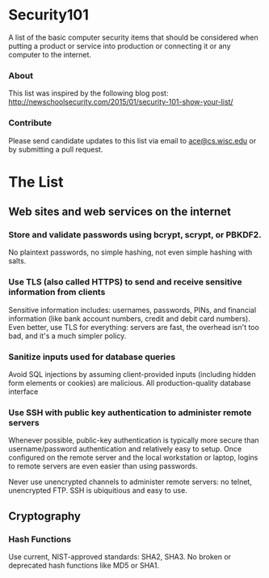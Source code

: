 # Security101
A list of the basic computer security items that should be considered when putting a product or service into production or connecting it or any computer to the internet.

### About
This list was inspired by the following blog post: http://newschoolsecurity.com/2015/01/security-101-show-your-list/

### Contribute
Please send candidate updates to this list via email to ace@cs.wisc.edu or by submitting a pull request.

# The List

## Web sites and web services on the internet

### Store and validate passwords using bcrypt, scrypt, or PBKDF2.
No plaintext passwords, no simple hashing, not even simple hashing with salts.

### Use TLS (also called HTTPS) to send and receive sensitive information from clients
Sensitive information includes: usernames, passwords, PINs, and financial information (like bank account numbers, credit and debit card numbers). Even better, use TLS for everything: servers are fast, the overhead isn't too bad, and it's a much simpler policy.

### Sanitize inputs used for database queries
Avoid SQL injections by assuming client-provided inputs (including hidden form elements or cookies) are malicious. All production-quality database interface 

### Use SSH with public key authentication to administer remote servers
Whenever possible, public-key authentication is typically more secure than username/password authentication and relatively easy to setup. Once configured on the remote server and the local workstation or laptop, logins to remote servers are even easier than using passwords. 

Never use unencrypted channels to administer remote servers: no telnet, unencrypted FTP. SSH is ubiquitious and easy to use.

## Cryptography
### Hash Functions
Use current, NIST-approved standards: SHA2, SHA3. No broken or deprecated hash functions like MD5 or SHA1.
